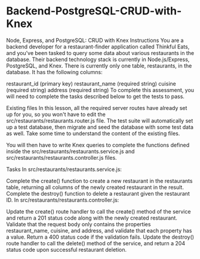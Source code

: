 # Backend-PostgreSQL-CRUD-with-Knex

Node, Express, and PostgreSQL: CRUD with Knex
Instructions
You are a backend developer for a restaurant-finder application called Thinkful Eats, and you've been tasked to query some data about various restaurants in the database. Their backend technology stack is currently in Node.js/Express, PostgreSQL, and Knex. There is currently only one table, restaurants, in the database. It has the following columns:

restaurant_id (primary key)
restaurant_name (required string)
cuisine (required string)
address (required string)
To complete this assessment, you will need to complete the tasks described below to get the tests to pass.

Existing files
In this lesson, all the required server routes have already set up for you, so you won't have to edit the src/restaurants/restaurants.router.js file. The test suite will automatically set up a test database, then migrate and seed the database with some test data as well. Take some time to understand the content of the existing files.

You will then have to write Knex queries to complete the functions defined inside the src/restaurants/restaurants.service.js and src/restaurants/restaurants.controller.js files.

Tasks
In src/restaurants/restaurants.service.js:

Complete the create() function to create a new restaurant in the restaurants table, returning all columns of the newly created restaurant in the result.
Complete the destroy() function to delete a restaurant given the restaurant ID.
In src/restaurants/restaurants.controller.js:

Update the create() route handler to call the create() method of the service and return a 201 status code along with the newly created restaurant.
Validate that the request body only contains the properties restaurant_name, cuisine, and address, and validate that each property has a value. Return a 400 status code if the validation fails.
Update the destroy() route handler to call the delete() method of the service, and return a 204 status code upon successful restaurant deletion.
